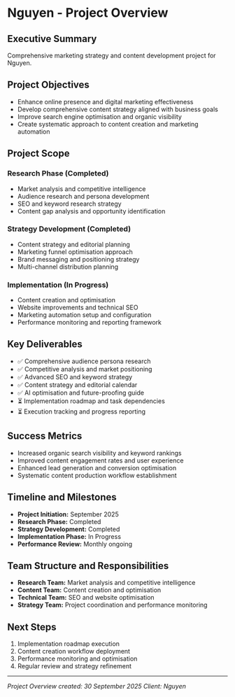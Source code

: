 # Nguyen - Project Overview

## Executive Summary
Comprehensive marketing strategy and content development project for Nguyen.

## Project Objectives
- Enhance online presence and digital marketing effectiveness
- Develop comprehensive content strategy aligned with business goals
- Improve search engine optimisation and organic visibility
- Create systematic approach to content creation and marketing automation

## Project Scope

### Research Phase (Completed)
- Market analysis and competitive intelligence
- Audience research and persona development
- SEO and keyword research strategy
- Content gap analysis and opportunity identification

### Strategy Development (Completed)
- Content strategy and editorial planning
- Marketing funnel optimisation approach
- Brand messaging and positioning strategy
- Multi-channel distribution planning

### Implementation (In Progress)
- Content creation and optimisation
- Website improvements and technical SEO
- Marketing automation setup and configuration
- Performance monitoring and reporting framework

## Key Deliverables
- ✅ Comprehensive audience persona research
- ✅ Competitive analysis and market positioning
- ✅ Advanced SEO and keyword strategy
- ✅ Content strategy and editorial calendar
- ✅ AI optimisation and future-proofing guide
- ⏳ Implementation roadmap and task dependencies
- ⏳ Execution tracking and progress reporting

## Success Metrics
- Increased organic search visibility and keyword rankings
- Improved content engagement rates and user experience
- Enhanced lead generation and conversion optimisation
- Systematic content production workflow establishment

## Timeline and Milestones
- **Project Initiation:** September 2025
- **Research Phase:** Completed
- **Strategy Development:** Completed
- **Implementation Phase:** In Progress
- **Performance Review:** Monthly ongoing

## Team Structure and Responsibilities
- **Research Team:** Market analysis and competitive intelligence
- **Content Team:** Content creation and optimisation
- **Technical Team:** SEO and website optimisation
- **Strategy Team:** Project coordination and performance monitoring

## Next Steps
1. Implementation roadmap execution
2. Content creation workflow deployment
3. Performance monitoring and optimisation
4. Regular review and strategy refinement

---
*Project Overview created: 30 September 2025*
*Client: Nguyen*
